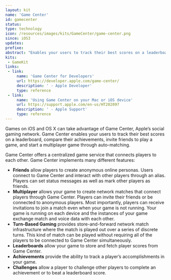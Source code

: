 ```yaml
---
layout: kit
name: 'Game Center'
id: gamecenter
status:
type: technology
icon: /resources/images/kits/GameCenter/game-center.png
since: iOS3
updates:
prefixe:
abstract: "Enables your users to track their best scores on a leaderboard, compare their achievements, invite friends to play a game, and start a multiplayer game through auto-matching."
kits:
 - GameKit
links:
 - link:
     name: 'Game Center for Developers'
     url: https://developer.apple.com/game-center/
     description: ' - Apple Developer'
     type: reference
 - link:
     name: 'Using Game Center on your Mac or iOS device'
     url: https://support.apple.com/en-us/HT202097
     description: ' - Apple Support'
     type: reference
---
```


Games on iOS and OS X can take advantage of Game Center, Apple’s social gaming network. Game Center enables your users to track their best scores on a leaderboard, compare their achievements, invite friends to play a game, and start a multiplayer game through auto-matching.

Game Center offers a centralized game service that connects players to each other. Game Center implements many different features:

* **Friends** allow players to create anonymous online personas. Users connect to Game Center and interact with other players through an alias. Players can set status messages as well as mark other players as friends.
* **Multiplayer** allows your game to create network matches that connect players through Game Center. Players can invite their friends or be connected to anonymous players. Most importantly, players can receive invitations to join a match even when your game is not running. Your game is running on each device and the instances of your game exchange match and voice data with each other.
* **Turn-Based Gaming** provides store-and-forward network match infrastructure where the match is played out over a series of discrete turns. This kind of match can be played without requiring all of the players to be connected to Game Center simultaneously.
* **Leaderboards** allow your game to store and fetch player scores from Game Center.
* **Achievements** provide the ability to track a player’s accomplishments in your game.
* **Challenges** allow a player to challenge other players to complete an achievement or to beat a leaderboard score.
